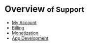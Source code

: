 # Overview <small> of Support</small>

* [My Account](account/index.md)
* [Billing](billing/index.md)
* [Monetization](monetization/index.md)
* [App Development](development/index.md)
